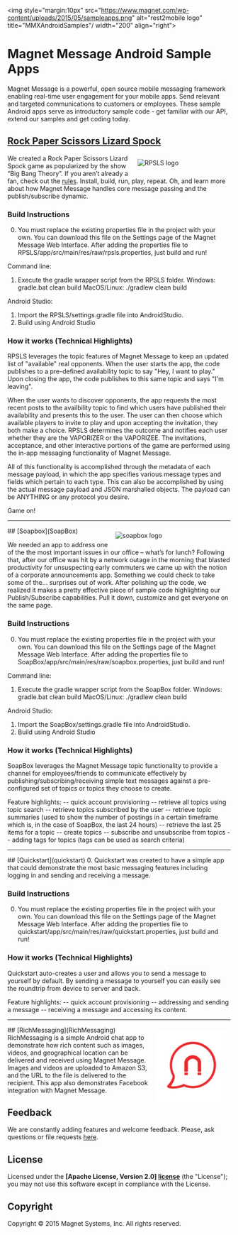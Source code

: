 <img style="margin:10px" src="https://www.magnet.com/wp-content/uploads/2015/05/sampleapps.png"
 alt="rest2mobile logo" title="MMXAndroidSamples"/ width="200" align="right">

# Magnet Message Android Sample Apps

Magnet Message is a powerful, open source mobile messaging framework enabling real-time user engagement for your mobile apps. Send relevant and targeted communications to customers or employees. These sample Android apps serve as introductory sample code - get familiar with our API, extend our samples and get coding today.

## [Rock Paper Scissors Lizard Spock](RPSLS)
<img style="margin:10px" src="https://www.magnet.com/wp-content/uploads/2015/04/spock.png"
 alt="RPSLS logo" width="200"  align="right" title="RPSLS"/>

We created a Rock Paper Scissors Lizard Spock game as popularized by the show “Big Bang Theory”. If you aren’t already a fan, check out the [rules](http://www.samkass.com/theories/RPSSL.html). Install, build, run, play, repeat. Oh, and learn more about how Magnet Message handles core message passing and the publish/subscribe dynamic.

### Build Instructions
0.  You must replace the existing properties file in the project with your own. You can download this file on the Settings page of the Magnet Message Web Interface. After adding the properties file to RPSLS/app/src/main/res/raw/rpsls.properties, just build and run!

Command line:
1.  Execute the gradle wrapper script from the RPSLS folder.
    Windows:  gradle.bat clean build
    MacOS/Linux:  ./gradlew clean build

Android Studio:
1.  Import the RPSLS/settings.gradle file into AndroidStudio.
2.  Build using Android Studio

### How it works (Technical Highlights)

RPSLS leverages the topic features of Magnet Message to keep an updated list of "available" real opponents.  When the user starts the app, the code publishes to a pre-defined availability topic to say "Hey, I want to play."  Upon closing the app, the code publishes to this same topic and says "I'm leaving".  

When the user wants to discover opponents, the app requests the most recent posts to the availbility topic to find which users have published their availability and presents this to the user.  The user can then choose which available players to invite to play and upon accepting the invitation, they both make a choice.  RPSLS determines the outcome and notifies each user whether they are the VAPORIZER or the VAPORIZEE.  The invitations, acceptance, and other interactive portions of the game are performed using the in-app messaging functionality of Magnet Message.  

All of this functionality is accomplished through the metadata of each message payload, in which the app specifies various message types and fields which pertain to each type.  This can also be accomplished by using the actual message payload and JSON marshalled objects.  The payload can be ANYTHING or any protocol you desire.

Game on!


<hr>
## [Soapbox](SoapBox)
<img style="margin:10px" src="http://www.threetwelvecreative.com/Portals/207686/images/Stick-Figures-With-Megaphone-800.jpg"
 alt="soapbox logo" width="250" align="right"  title="soapbox"/>

We needed an app to address one of the the most important issues in our office – what’s for lunch? Following that, after our office was hit by a network outage in the morning that blasted productivity for unsuspecting early commuters we came up with the notion of a corporate announcements app. Something we could check to take some of the… surprises out of work. After polishing up the code, we realized it makes a pretty effective piece of sample code highlighting our Publish/Subscribe capabilities. Pull it down, customize and get everyone on the same page.

### Build Instructions
0.  You must replace the existing properties file in the project with your own. You can download this file on the Settings page of the Magnet Message Web Interface. After adding the properties file to SoapBox/app/src/main/res/raw/soapbox.properties, just build and run!

Command line:
1.  Execute the gradle wrapper script from the SoapBox folder.
    Windows:  gradle.bat clean build
    MacOS/Linux:  ./gradlew clean build

Android Studio:
1.  Import the SoapBox/settings.gradle file into AndroidStudio.
2.  Build using Android Studio

### How it works (Technical Highlights)

SoapBox leverages the Magnet Message topic functionality to provide a channel for employees/friends to communicate effectively by publishing/subscribing/receiving simple text messages against a pre-configured set of topics or topics they choose to create.

Feature highlights:
-- quick account provisioning
-- retrieve all topics using topic search
-- retrieve topics subscribed by the user
-- retrieve topic summaries (used to show the number of postings in a certain timeframe which is, in the case of SoapBox, the last 24 hours)
-- retrieve the last 25 items for a topic
-- create topics
-- subscribe and unsubscribe from topics
-- adding tags for topics (tags can be used as search criteria)


<hr>
## [Quickstart](quickstart)
0.  Quickstart was created to have a simple app that could demonstrate the most basic messaging features including logging in and sending and receiving a message.

### Build Instructions
0.  You must replace the existing properties file in the project with your own. You can download this file on the Settings page of the Magnet Message Web Interface. After adding the properties file to quickstart/app/src/main/res/raw/quickstart.properties, just build and run!

### How it works (Technical Highlights)
Quickstart auto-creates a user and allows you to send a message to yourself by default. By sending a message to yourself you can easily see the roundtrip from device to server and back.

Feature highlights: 
-- quick account provisioning 
-- addressing and sending a message 
-- receiving a message and accessing its content.

<hr>
## [RichMessaging](RichMessaging)
<img style="margin:10px" src="https://raw.githubusercontent.com/magnetsystems/message-samples-android/develop/RichMessaging/app/src/main/res/mipmap-xxhdpi/ic_launcher.png"
 alt="RichMessaging logo" width="160" align="right"  title="RichMessaging"/>
RichMessaging is a simple Android chat app to demonstrate how rich content such as images, videos, and geographical location can be delivered and received using Magnet Message. Images and videos are uploaded to Amazon S3, and the URL to the file is delivered to the recipient. This app also demonstrates Facebook integration with Magnet Message.

## Feedback

We are constantly adding features and welcome feedback. 
Please, ask questions or file requests [here](https://github.com/magnetsystems/message-samples-android/issues).

## License

Licensed under the **[Apache License, Version 2.0] [license]** (the "License");
you may not use this software except in compliance with the License.

## Copyright

Copyright © 2015 Magnet Systems, Inc. All rights reserved.

[website]: http://www.magnet.com/
[techdoc]: https://www.magnet.com/documentation-home/
[license]: http://www.apache.org/licenses/LICENSE-2.0


